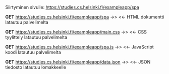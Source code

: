 Siirtyminen sivulle: https://studies.cs.helsinki.fi/exampleapp/spa 

**GET** https://studies.cs.helsinki.fi/exampleapp/spa ->>
<<- HTML dokumentti latautuu palvelimelta

**GET** https://studies.cs.helsinki.fi/exampleapp/main.css ->>
<<- CSS tyylittely latautuu palvelimelta

**GET** https://studies.cs.helsinki.fi/exampleapp/spa.js ->>
<<- JavaScript koodi latautuu palvelimelta

**GET** https://studies.cs.helsinki.fi/exampleapp/data.json ->>
<<- JSON tiedosto latautuu lomakkeelle